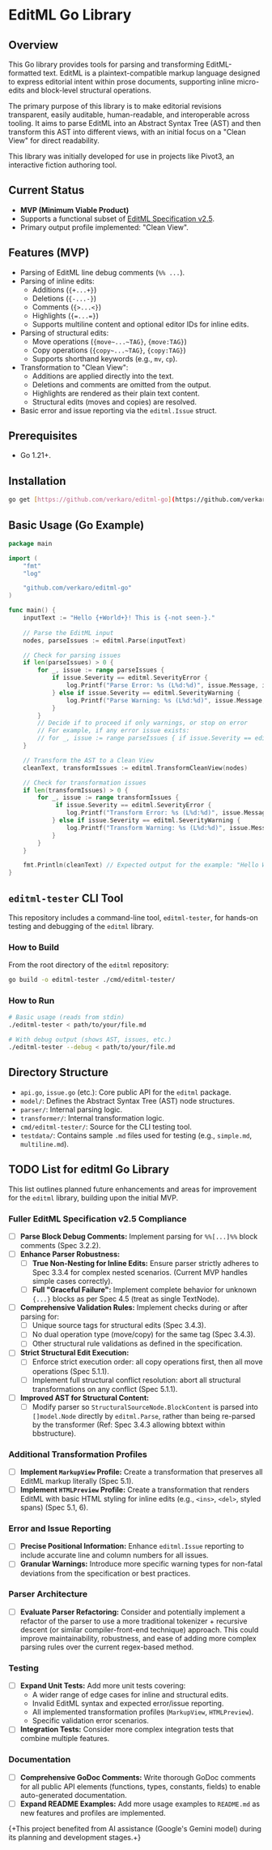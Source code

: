 # EditML Go Library

## Overview

This Go library provides tools for parsing and transforming EditML-formatted text. EditML is a plaintext-compatible markup language designed to express editorial intent within prose documents, supporting inline micro-edits and block-level structural operations.

The primary purpose of this library is to make editorial revisions transparent, easily auditable, human-readable, and interoperable across tooling. It aims to parse EditML into an Abstract Syntax Tree (AST) and then transform this AST into different views, with an initial focus on a "Clean View" for direct readability.

This library was initially developed for use in projects like Pivot3, an interactive fiction authoring tool.

## Current Status

  * **MVP (Minimum Viable Product)**
  * Supports a functional subset of [EditML Specification v2.5](EditML-Spec-v2.5.md).
  * Primary output profile implemented: "Clean View".

## Features (MVP)

  * Parsing of EditML line debug comments (`%% ...`).
  * Parsing of inline edits:
      * Additions (`{+...+}`)
      * Deletions (`{-...-}`)
      * Comments (`{>...<}`)
      * Highlights (`{=...=}`)
      * Supports multiline content and optional editor IDs for inline edits.
  * Parsing of structural edits:
      * Move operations (`{move~...~TAG}`, `{move:TAG}`)
      * Copy operations (`{copy~...~TAG}`, `{copy:TAG}`)
      * Supports shorthand keywords (e.g., `mv`, `cp`).
  * Transformation to "Clean View":
      * Additions are applied directly into the text.
      * Deletions and comments are omitted from the output.
      * Highlights are rendered as their plain text content.
      * Structural edits (moves and copies) are resolved.
  * Basic error and issue reporting via the `editml.Issue` struct.

## Prerequisites

  * Go 1.21+.

## Installation

```bash
go get [https://github.com/verkaro/editml-go](https://github.com/verkaro/editml-go)
````

## Basic Usage (Go Example)

```go
package main

import (
    "fmt"
    "log"

    "github.com/verkaro/editml-go"
)

func main() {
    inputText := "Hello {+World+}! This is {-not seen-}."
    
    // Parse the EditML input
    nodes, parseIssues := editml.Parse(inputText)

    // Check for parsing issues
    if len(parseIssues) > 0 {
        for _, issue := range parseIssues {
            if issue.Severity == editml.SeverityError {
                log.Printf("Parse Error: %s (L%d:%d)", issue.Message, issue.Line, issue.Column)
            } else if issue.Severity == editml.SeverityWarning {
                log.Printf("Parse Warning: %s (L%d:%d)", issue.Message, issue.Line, issue.Column)
            }
        }
        // Decide if to proceed if only warnings, or stop on error
        // For example, if any error issue exists:
        // for _, issue := range parseIssues { if issue.Severity == editml.SeverityError { return } }
    }

    // Transform the AST to a Clean View
    cleanText, transformIssues := editml.TransformCleanView(nodes)

    // Check for transformation issues
    if len(transformIssues) > 0 {
        for _, issue := range transformIssues {
             if issue.Severity == editml.SeverityError {
                log.Printf("Transform Error: %s (L%d:%d)", issue.Message, issue.Line, issue.Column)
            } else if issue.Severity == editml.SeverityWarning {
                log.Printf("Transform Warning: %s (L%d:%d)", issue.Message, issue.Line, issue.Column)
            }
        }
    }

    fmt.Println(cleanText) // Expected output for the example: "Hello World! This is ."
}

```

## `editml-tester` CLI Tool

This repository includes a command-line tool, `editml-tester`, for hands-on testing and debugging of the `editml` library.

### How to Build

From the root directory of the `editml` repository:

```bash
go build -o editml-tester ./cmd/editml-tester/
```

### How to Run

```bash
# Basic usage (reads from stdin)
./editml-tester < path/to/your/file.md

# With debug output (shows AST, issues, etc.)
./editml-tester --debug < path/to/your/file.md
```

## Directory Structure

  * `api.go`, `issue.go` (etc.): Core public API for the `editml` package.
  * `model/`: Defines the Abstract Syntax Tree (AST) node structures.
  * `parser/`: Internal parsing logic.
  * `transformer/`: Internal transformation logic.
  * `cmd/editml-tester/`: Source for the CLI testing tool.
  * `testdata/`: Contains sample `.md` files used for testing (e.g., `simple.md`, `multiline.md`).


## TODO List for editml Go Library

This list outlines planned future enhancements and areas for improvement for the `editml` library, building upon the initial MVP.

### Fuller EditML Specification v2.5 Compliance

* [ ] **Parse Block Debug Comments:** Implement parsing for `%%[...]%%` block comments (Spec 3.2.2).
* [ ] **Enhance Parser Robustness:**
    * [ ] **True Non-Nesting for Inline Edits:** Ensure parser strictly adheres to Spec 3.3.4 for complex nested scenarios. (Current MVP handles simple cases correctly).
    * [ ] **Full "Graceful Failure":** Implement complete behavior for unknown `{...}` blocks as per Spec 4.5 (treat as single TextNode).
* [ ] **Comprehensive Validation Rules:** Implement checks during or after parsing for:
    * [ ] Unique source tags for structural edits (Spec 3.4.3).
    * [ ] No dual operation type (move/copy) for the same tag (Spec 3.4.3).
    * [ ] Other structural rule validations as defined in the specification.
* [ ] **Strict Structural Edit Execution:**
    * [ ] Enforce strict execution order: all copy operations first, then all move operations (Spec 5.1.1).
    * [ ] Implement full structural conflict resolution: abort all structural transformations on any conflict (Spec 5.1.1).
* [ ] **Improved AST for Structural Content:**
    * [ ] Modify parser so `StructuralSourceNode.BlockContent` is parsed into `[]model.Node` directly by `editml.Parse`, rather than being re-parsed by the transformer (Ref: Spec 3.4.3 allowing bbtext within bbstructure).

### Additional Transformation Profiles

* [ ] **Implement `MarkupView` Profile:** Create a transformation that preserves all EditML markup literally (Spec 5.1).
* [ ] **Implement `HTMLPreview` Profile:** Create a transformation that renders EditML with basic HTML styling for inline edits (e.g., `<ins>`, `<del>`, styled spans) (Spec 5.1, 6).

### Error and Issue Reporting

* [ ] **Precise Positional Information:** Enhance `editml.Issue` reporting to include accurate line and column numbers for all issues.
* [ ] **Granular Warnings:** Introduce more specific warning types for non-fatal deviations from the specification or best practices.

### Parser Architecture

* [ ] **Evaluate Parser Refactoring:** Consider and potentially implement a refactor of the parser to use a more traditional tokenizer + recursive descent (or similar compiler-front-end technique) approach. This could improve maintainability, robustness, and ease of adding more complex parsing rules over the current regex-based method.

### Testing

* [ ] **Expand Unit Tests:** Add more unit tests covering:
    * A wider range of edge cases for inline and structural edits.
    * Invalid EditML syntax and expected error/issue reporting.
    * All implemented transformation profiles (`MarkupView`, `HTMLPreview`).
    * Specific validation error scenarios.
* [ ] **Integration Tests:** Consider more complex integration tests that combine multiple features.

### Documentation

* [ ] **Comprehensive GoDoc Comments:** Write thorough GoDoc comments for all public API elements (functions, types, constants, fields) to enable auto-generated documentation.
* [ ] **Expand README Examples:** Add more usage examples to `README.md` as new features and profiles are implemented.

{+This project benefited from AI assistance (Google's Gemini model) during its planning and development stages.+}



